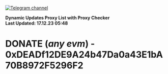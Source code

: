 [![Telegram channel](https://img.shields.io/endpoint?url=https://runkit.io/damiankrawczyk/telegram-badge/branches/master?url=https://t.me/n4z4v0d)](https://t.me/n4z4v0d) 

**Dynamic Updates Proxy List with Proxy Checker**  
**Last Updated: 17.12.23 05:48**

# DONATE (_any evm_) - 0xDEADf12DE9A24b47Da0a43E1bA70B8972F5296F2
